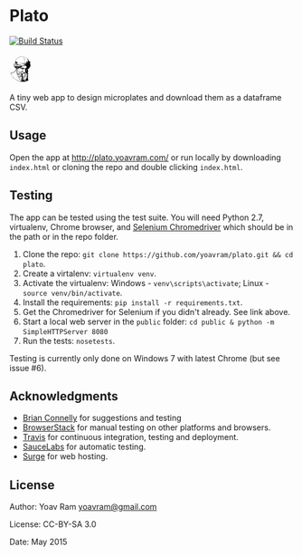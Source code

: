 # Plato
[![Build Status](https://travis-ci.org/yoavram/Plato.svg?branch=master)](https://travis-ci.org/yoavram/Plato)

![Plato](https://raw.githubusercontent.com/yoavram/plato/master/public/plato.png)

A tiny web app to design microplates and download them as a dataframe CSV.

## Usage

Open the app at <http://plato.yoavram.com/> or run locally by downloading `index.html` or cloning the repo and double clicking `index.html`.

## Testing

The app can be tested using the test suite. You will need Python 2.7, virtualenv, Chrome browser, 
and [Selenium Chromedriver](https://sites.google.com/a/chromium.org/chromedriver/downloads) which should be in the path or in the repo folder.

1. Clone the repo: `git clone https://github.com/yoavram/plato.git && cd plato`.
2. Create a virtalenv: `virtualenv venv`.
3. Activate the virtualenv: Windows - `venv\scripts\activate`; Linux - `source venv/bin/activate`.
4. Install the requirements: `pip install -r requirements.txt`.
5. Get the Chromedriver for Selenium if you didn't already. See link above.
6. Start a local web server in the `public` folder: `cd public & python -m SimpleHTTPServer 8080`
6. Run the tests: `nosetests`.

Testing is currently only done on Windows 7 with latest Chrome (but see issue #6).

## Acknowledgments

- [Brian Connelly](https://github.com/briandconnelly) for suggestions and testing
- [BrowserStack](http://www.browserstack.com) for manual testing on other platforms and browsers.
- [Travis](https://travis-ci.org/yoavram/Plato) for continuous integration, testing and deployment.
- [SauceLabs](https://saucelabs.com) for automatic testing.
- [Surge](https://surge.sh/) for web hosting.

## License

Author: Yoav Ram <yoavram@gmail.com>

License: CC-BY-SA 3.0

Date: May 2015
